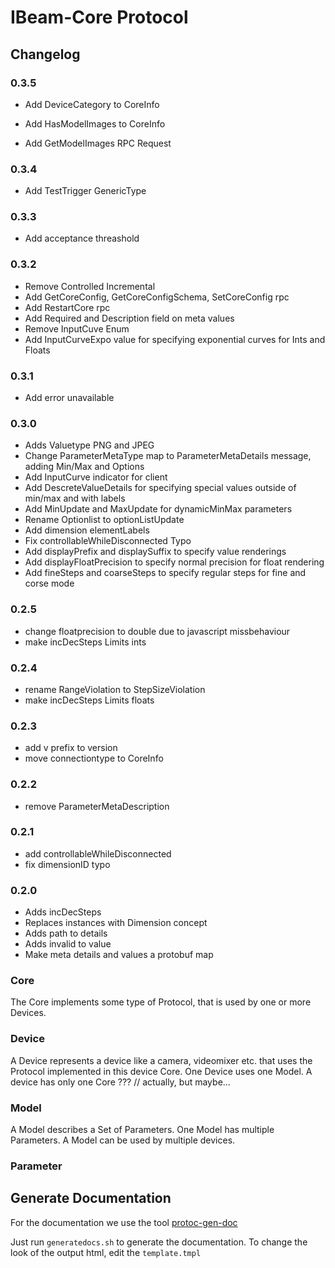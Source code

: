 # IBeam-Core Protocol

## Changelog
### 0.3.5

- Add DeviceCategory to CoreInfo
- Add HasModelImages to CoreInfo

- Add GetModelImages RPC Request

### 0.3.4

- Add TestTrigger GenericType
### 0.3.3

- Add acceptance threashold

### 0.3.2

- Remove Controlled Incremental
- Add GetCoreConfig, GetCoreConfigSchema, SetCoreConfig rpc
- Add RestartCore rpc
- Add Required and Description field on meta values
- Remove InputCuve Enum
- Add InputCurveExpo value for specifying exponential curves for Ints and Floats

### 0.3.1

- Add error unavailable

### 0.3.0

- Adds Valuetype PNG and JPEG
- Change ParameterMetaType map to ParameterMetaDetails message, adding Min/Max and Options
- Add InputCurve indicator for client
- Add DescreteValueDetails for specifying special values outside of min/max and with labels
- Add MinUpdate and MaxUpdate for dynamicMinMax parameters
- Rename Optionlist to optionListUpdate
- Add dimension elementLabels
- Fix controllableWhileDisconnected Typo
- Add displayPrefix and displaySuffix to specify value renderings
- Add displayFloatPrecision to specify normal precision for float rendering
- Add fineSteps and coarseSteps to specify regular steps for fine and corse mode
### 0.2.5
- change floatprecision to double due to javascript missbehaviour
- make incDecSteps Limits ints

### 0.2.4
- rename RangeViolation to StepSizeViolation
- make incDecSteps Limits floats

### 0.2.3
- add v prefix to version
- move connectiontype to CoreInfo

### 0.2.2
- remove ParameterMetaDescription

### 0.2.1
- add controllableWhileDisconnected
- fix dimensionID typo
### 0.2.0
- Adds incDecSteps
- Replaces instances with Dimension concept
- Adds path to details
- Adds invalid to value
- Make meta details and values a protobuf map

### Core
The Core implements some type of Protocol, that is used by one or more Devices.

### Device
A Device represents a device like a camera, videomixer etc. that uses the Protocol implemented in this device Core.
One Device uses one Model. A device has only one Core ??? // actually, but maybe...

### Model
A Model describes a Set of Parameters.
One Model has multiple Parameters. A Model can be used by multiple devices. 

### Parameter

## Generate Documentation 
For the documentation we use the tool [protoc-gen-doc](https://github.com/pseudomuto/protoc-gen-doc)

Just run `generatedocs.sh` to generate the documentation. To change the look of the output html, edit the `template.tmpl`

